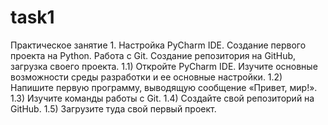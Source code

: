 # task1
Практическое занятие 1. Настройка PyCharm IDE. Создание первого проекта на Python. Работа с Git. Создание репозитория на GitHub, загрузка своего проекта.
1.1)  Откройте PyCharm IDE. Изучите основные возможности среды разработки и ее основные настройки.
1.2)  Напишите первую программу, выводящую сообщение «Привет, мир!».
1.3)  Изучите команды работы с Git.
1.4)  Создайте свой репозиторий на GitHub.
1.5)  Загрузите туда свой первый проект.
